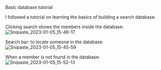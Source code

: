 Basic database tutorial

I followed a tutorial on learning the basics of building a search database.


Clicking search shows the members inside the database: 
![Snipaste_2023-01-05_15-46-17](https://user-images.githubusercontent.com/98570636/210877645-e96a7349-74b4-491e-bccc-8a4fc886f186.png)

Search bar: to locate someone in the database: 
![Snipaste_2023-01-05_15-45-59](https://user-images.githubusercontent.com/98570636/210877660-df09fcd2-8a38-4403-b530-57e5c29459f2.png)

When a member is not found in the database:
![Snipaste_2023-01-05_15-52-13](https://user-images.githubusercontent.com/98570636/210877854-91eec511-a0ca-45a7-8eac-7b2b94f29284.png)
